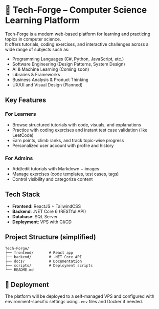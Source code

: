 # 🧠 Tech-Forge – Computer Science Learning Platform

Tech-Forge is a modern web-based platform for learning and practicing topics in computer science.  
It offers tutorials, coding exercises, and interactive challenges across a wide range of subjects such as:

- Programming Languages (C#, Python, JavaScript, etc.)
- Software Engineering (Design Patterns, System Design)
- AI & Machine Learning (Coming soon)
- Libraries & Frameworks
- Business Analysis & Product Thinking
- UX/UI and Visual Design (Planned)

## Key Features

### For Learners
- Browse structured tutorials with code, visuals, and explanations
- Practice with coding exercises and instant test case validation (like LeetCode)
- Earn points, climb ranks, and track topic-wise progress
- Personalized user account with profile and history

### For Admins
- Add/edit tutorials with Markdown + images
- Manage exercises (code templates, test cases, tags)
- Control visibility and categorize content

## Tech Stack

- **Frontend**: ReactJS + TailwindCSS
- **Backend**: .NET Core 6 (RESTful API)
- **Database**: SQL Server
- **Deployment**: VPS with CI/CD

## Project Structure (simplified)
```
Tech-Forge/
├── frontend/       # React app
├── backend/        # .NET Core API
├── docs/           # Documentation
├── scripts/        # Deployment scripts
└── README.md
```

## 🚀 Deployment
The platform will be deployed to a self-managed VPS and configured with environment-specific settings using `.env` files and Docker if needed.
